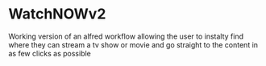 # WatchNOWv2
 Working version of an alfred workflow allowing the user to instalty find where they can stream a tv show or movie and go straight to the content in as few clicks as possible
